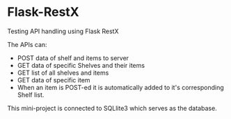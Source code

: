 # Flask-RestX
Testing API handling using Flask RestX


The APIs can:
- POST data of shelf and items to server
- GET data of specific Shelves and their items
- GET list of all shelves and items
- GET data of specific item
- When an item is POST-ed it is automatically added to it's corresponding Shelf list.

This mini-project is connected to SQLlite3 which serves as the database.
